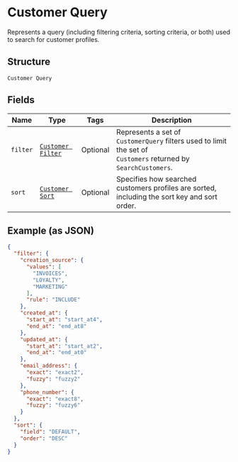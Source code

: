 
# Customer Query

Represents a query (including filtering criteria, sorting criteria, or both) used to search
for customer profiles.

## Structure

`Customer Query`

## Fields

| Name | Type | Tags | Description |
|  --- | --- | --- | --- |
| `filter` | [`Customer Filter`](/doc/models/customer-filter.md) | Optional | Represents a set of `CustomerQuery` filters used to limit the set of<br>`Customers` returned by `SearchCustomers`. |
| `sort` | [`Customer Sort`](/doc/models/customer-sort.md) | Optional | Specifies how searched customers profiles are sorted, including the sort key and sort order. |

## Example (as JSON)

```json
{
  "filter": {
    "creation_source": {
      "values": [
        "INVOICES",
        "LOYALTY",
        "MARKETING"
      ],
      "rule": "INCLUDE"
    },
    "created_at": {
      "start_at": "start_at4",
      "end_at": "end_at8"
    },
    "updated_at": {
      "start_at": "start_at2",
      "end_at": "end_at0"
    },
    "email_address": {
      "exact": "exact2",
      "fuzzy": "fuzzy2"
    },
    "phone_number": {
      "exact": "exact8",
      "fuzzy": "fuzzy6"
    }
  },
  "sort": {
    "field": "DEFAULT",
    "order": "DESC"
  }
}
```

